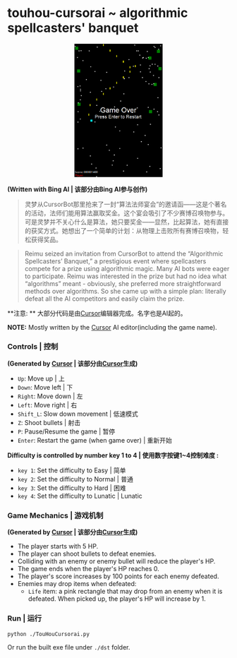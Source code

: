 # touhou-cursorai ~ algorithmic spellcasters' banquet

<div align=center>
<img src="./screenshot/screenshot.png" alt="1" width="200px" />
</div>

**(Written with Bing AI | 该部分由Bing AI参与创作)**

> 灵梦从CursorBot那里抢来了一封“算法法师宴会”的邀请函——这是个著名的活动，法师们能用算法赢取奖金。这个宴会吸引了不少赛博召唤物参与。可是灵梦并不关心什么是算法，她只要奖金——显然，比起算法，她有直接的获奖方式。她想出了一个简单的计划：从物理上击败所有赛博召唤物，轻松获得奖品。

> Reimu seized an invitation from CursorBot to attend the “Algorithmic Spellcasters’ Banquet,” a prestigious event where spellcasters compete for a prize using algorithmic magic. Many AI bots were eager to participate. Reimu was interested in the prize but had no idea what “algorithms” meant - obviously, she preferred more straightforward methods over algorithms. So she came up with a simple plan: literally defeat all the AI competitors and easily claim the prize.

**注意: ** 大部分代码是由[Cursor](https://github.com/getcursor/cursor)编辑器完成。名字也是AI起的。

**NOTE:** Mostly written by the [Cursor](https://github.com/getcursor/cursor) AI editor(including the game name).



### Controls | 控制

**(Generated by [Cursor](https://github.com/getcursor/cursor) | 该部分由[Cursor](https://github.com/getcursor/cursor)生成)**

- `Up`: Move up | 上
- `Down`: Move left | 下
- `Right`: Move down | 左
- `Left`: Move right | 右
- `Shift_L`: Slow down movement | 低速模式
- `Z`: Shoot bullets | 射击
- `P`: Pause/Resume the game | 暂停
- `Enter`: Restart the game (when game over) | 重新开始

**Difficulty is controlled by number key 1 to 4 | 使用数字按键1~4控制难度 :**

- `key 1`: Set the difficulty to Easy | 简单
- `key 2`: Set the difficulty to Normal | 普通
- `key 3`: Set the difficulty to Hard | 困难
- `key 4`: Set the difficulty to Lunatic | Lunatic


### Game Mechanics | 游戏机制

**(Generated by [Cursor](https://github.com/getcursor/cursor) | 该部分由[Cursor](https://github.com/getcursor/cursor)生成)**

- The player starts with 5 HP.
- The player can shoot bullets to defeat enemies.
- Colliding with an enemy or enemy bullet will reduce the player's HP.
- The game ends when the player's HP reaches 0.
- The player's score increases by 100 points for each enemy defeated.
- Enemies may drop items when defeated:
    - `Life` item: a pink rectangle that may drop from an enemy when it is defeated. When picked up, the player's HP will increase by 1.


### Run | 运行

```
python ./TouHouCursorai.py
```

Or run the built exe file under `./dst` folder.
